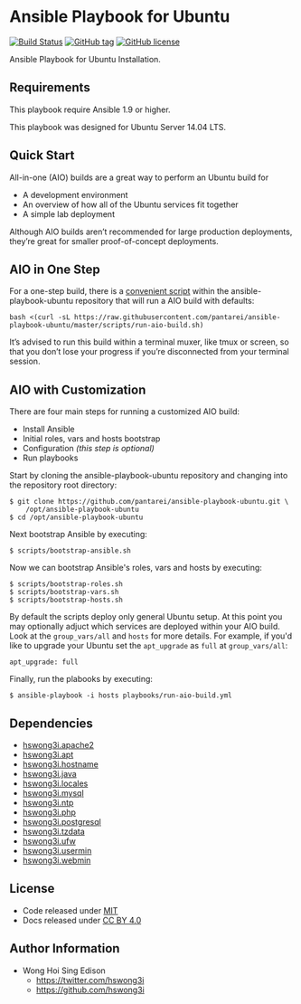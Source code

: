 Ansible Playbook for Ubuntu
===========================

[![Build Status](https://travis-ci.org/pantarei/ansible-playbook-ubuntu.svg?branch=master)](https://travis-ci.org/pantarei/ansible-playbook-ubuntu)
 [![GitHub tag](https://img.shields.io/github/tag/pantarei/ansible-playbook-ubuntu.svg)](https://github.com/pantarei/ansible-playbook-ubuntu)
 [![GitHub license](https://img.shields.io/github/license/pantarei/ansible-playbook-ubuntu.svg)](https://github.com/pantarei/ansible-playbook-ubuntu/blob/master/LICENSE)

Ansible Playbook for Ubuntu Installation.

Requirements
------------

This playbook require Ansible 1.9 or higher.

This playbook was designed for Ubuntu Server 14.04 LTS.

Quick Start
-----------

All-in-one (AIO) builds are a great way to perform an Ubuntu build for

-   A development environment
-   An overview of how all of the Ubuntu services fit together
-   A simple lab deployment

Although AIO builds aren’t recommended for large production deployments,
 they’re great for smaller proof-of-concept deployments.

AIO in One Step
---------------

For a one-step build, there is a [convenient
 script](https://raw.githubusercontent.com/pantarei/ansible-playbook-ubuntu/master/scripts/run-aio-build.sh)
 within the ansible-playbook-ubuntu repository that will run a AIO build
 with defaults:

    bash <(curl -sL https://raw.githubusercontent.com/pantarei/ansible-playbook-ubuntu/master/scripts/run-aio-build.sh)

It’s advised to run this build within a terminal muxer, like tmux or
 screen, so that you don’t lose your progress if you’re disconnected from
 your terminal session.

AIO with Customization
----------------------

There are four main steps for running a customized AIO build:

-   Install Ansible
-   Initial roles, vars and hosts bootstrap
-   Configuration *(this step is optional)*
-   Run playbooks

Start by cloning the ansible-playbook-ubuntu repository and changing
 into the repository root directory:

    $ git clone https://github.com/pantarei/ansible-playbook-ubuntu.git \
        /opt/ansible-playbook-ubuntu
    $ cd /opt/ansible-playbook-ubuntu

Next bootstrap Ansible by executing:

    $ scripts/bootstrap-ansible.sh

Now we can bootstrap Ansible's roles, vars and hosts by executing:

    $ scripts/bootstrap-roles.sh
    $ scripts/bootstrap-vars.sh
    $ scripts/bootstrap-hosts.sh

By default the scripts deploy only general Ubuntu setup. At this point
 you may optionally adjuct which services are deployed within your AIO
 build. Look at the `group_vars/all` and `hosts` for more details. For
 example, if you'd like to upgrade your Ubuntu set the `apt_upgrade`
 as `full` at `group_vars/all`:

    apt_upgrade: full

Finally, run the plabooks by executing:

    $ ansible-playbook -i hosts playbooks/run-aio-build.yml

Dependencies
------------

-   [hswong3i.apache2](https://github.com/pantarei/ansible-role-apache2)
-   [hswong3i.apt](https://github.com/pantarei/ansible-role-apt)
-   [hswong3i.hostname](https://github.com/pantarei/ansible-role-hostname)
-   [hswong3i.java](https://github.com/pantarei/ansible-role-java)
-   [hswong3i.locales](https://github.com/pantarei/ansible-role-locales)
-   [hswong3i.mysql](https://github.com/pantarei/ansible-role-mysql)
-   [hswong3i.ntp](https://github.com/pantarei/ansible-role-ntp)
-   [hswong3i.php](https://github.com/pantarei/ansible-role-php)
-   [hswong3i.postgresql](https://github.com/pantarei/ansible-role-postgresql)
-   [hswong3i.tzdata](https://github.com/pantarei/ansible-role-tzdata)
-   [hswong3i.ufw](https://github.com/pantarei/ansible-role-ufw)
-   [hswong3i.usermin](https://github.com/pantarei/ansible-role-usermin)
-   [hswong3i.webmin](https://github.com/pantarei/ansible-role-webmin)

License
-------

-   Code released under [MIT](https://github.com/hswong3i/ansible-playbook-ubuntu/blob/master/LICENSE)
-   Docs released under [CC BY 4.0](http://creativecommons.org/licenses/by/4.0/)

Author Information
------------------

-   Wong Hoi Sing Edison
    -   <https://twitter.com/hswong3i>
    -   <https://github.com/hswong3i>

